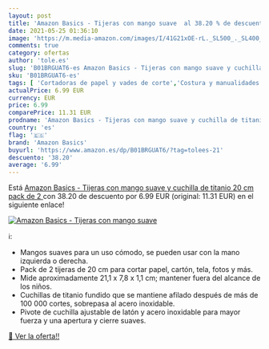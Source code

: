 ```yaml
---
layout: post
title: 'Amazon Basics - Tijeras con mango suave  al 38.20 % de descuento'
date: 2021-05-25 01:36:10
image: 'https://m.media-amazon.com/images/I/41G21xOE-rL._SL500_._SL400_.jpg'
comments: true
category: ofertas
author: 'tole.es'
slug: 'B01BRGUAT6-es Amazon Basics - Tijeras con mango suave y cuchilla de...'
sku: 'B01BRGUAT6-es'
tags: [ 'Cortadoras de papel y vades de corte','Costura y manualidades','Herramientas de corte para manualidades','Hogar y cocina','Material de oficina','Materiales para manualidades','Oficina y papelería','Tijeras','Tijeras para manualidades','amazon basics','tijeras', ]
actualPrice: 6.99 EUR
currency: EUR
price: 6.99
comparePrice: 11.31 EUR
prodname: 'Amazon Basics - Tijeras con mango suave y cuchilla de titanio  20 cm  pack de 2 '
country: 'es'
flag: '🇪🇸'
brand: 'Amazon Basics'
buyurl: 'https://www.amazon.es/dp/B01BRGUAT6/?tag=tolees-21'
descuento: '38.20'
average: '6.99'
---
```


Está [Amazon Basics - Tijeras con mango suave y cuchilla de titanio  20 cm  pack de 2 ](https://www.amazon.es/dp/B01BRGUAT6/?tag=tolees-21) con 38.20 de descuento por 6.99 EUR (original: 11.31 EUR) en el siguiente enlace!

[![Amazon Basics - Tijeras con mango suave ](https://m.media-amazon.com/images/I/41G21xOE-rL._SL500_._SL400_.jpg)](https://www.amazon.es/dp/B01BRGUAT6/?tag=tolees-21)

ℹ️:

- Mangos suaves para un uso cómodo, se pueden usar con la mano izquierda o derecha.
- Pack de 2 tijeras de 20 cm para cortar papel, cartón, tela, fotos y más.
- Mide aproximadamente 21,1 x 7,8 x 1,1 cm; mantener fuera del alcance de los niños.
- Cuchillas de titanio fundido que se mantiene afilado después de más de 100 000 cortes, sobrepasa al acero inoxidable.
- Pivote de cuchilla ajustable de latón y acero inoxidable para mayor fuerza y una apertura y cierre suaves.

[🛒 Ver la oferta!!](https://www.amazon.es/dp/B01BRGUAT6/?tag=tolees-21)
